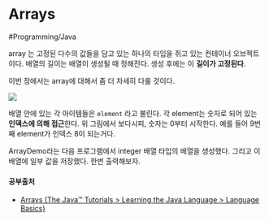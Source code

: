# Arrays
#Programming/Java


array 는 고정된 다수의 값들을 담고 있는 하나의 타입을 쥐고 있는 컨테이너 오브젝트이다.
배열의 길이는 배열이 생성될 때 정해진다. 생성 후에는 이 **길이가 고정된다**.

이번 장에서는 array에 대해서 좀 더 자세히 다룰 것이다.


![](objects-tenElementArray.gif)


배열 안에 있는 각 아이템들은 `element` 라고 불린다. 각 element는 숫자로 되어 있는 **인덱스에 의해 접근**한다.
위 그림에서 보다시피, 숫자는 0부터 시작한다. 예를 들어 9번째 element가 인덱스 8이 되는거다.


ArrayDemo라는 다음 프로그램에서 integer 배열 타입의 배열을 생성했다. 그리고 이 배열에 일부 값을 저장했다.
한번 출력해보자.



#### 공부출처
* [Arrays (The Java™ Tutorials >                    Learning the Java Language > Language Basics)](https://docs.oracle.com/javase/tutorial/java/nutsandbolts/arrays.html)